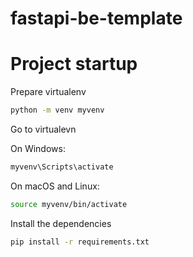 # fastapi-be-template

# Project startup

Prepare virtualenv
```bash
python -m venv myvenv  
```

Go to virtualevn

On Windows:
```bash
myvenv\Scripts\activate
```

On macOS and Linux:
```bash
source myvenv/bin/activate
```


Install the dependencies
```bash
pip install -r requirements.txt
```